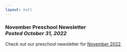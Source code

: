 ```yaml
---
layout: null
---
```


<h3 class="ui header">
  November Preschool Newsletter
  <div class="sub header">
    <i>Posted October 31, 2022</i>
  </div>
</h3>

Check out our preschool newsletter for
<a href="{{ site.baseurl }}/assets/newsletters/2022-2023/COH_November_2022_Newsletter.pdf">November 2022</a>.
